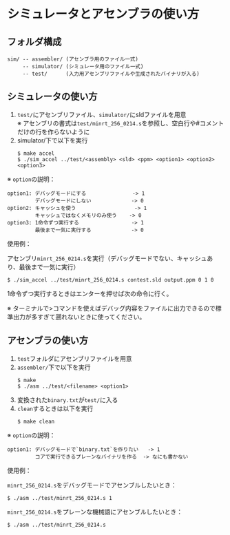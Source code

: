 # シミュレータとアセンブラの使い方

## フォルダ構成
```
sim/ -- assembler/ (アセンブラ用のファイル一式)
     -- simulator/ (シミュレータ用のファイル一式)
     -- test/      (入力用アセンブリファイルや生成されたバイナリが入る)
```

## シミュレータの使い方
1. `test/`にアセンブリファイル、`simulator/`にsldファイルを用意\
   ※ アセンブリの書式は`test/minrt_256_0214.s`を参照し、空白行や#コメントだけの行を作らないように 
2. simulator/下で以下を実行
   ```
   $ make accel
   $ ./sim_accel ../test/<assembly> <sld> <ppm> <option1> <option2> <option3>
   ```

※ `option`の説明：
   ```
   option1: デバッグモードにする               -> 1
            デバッグモードにしない             -> 0
   option2: キャッシュを使う                   -> 1
            キャッシュではなくメモリのみ使う    -> 0
   option3: 1命令ずつ実行する                 -> 1
            最後まで一気に実行する             -> 0
   ```
使用例：
   
   アセンブリ`minrt_256_0214.s`を実行（デバッグモードでない、キャッシュあり、最後まで一気に実行）
   ```
   $ ./sim_accel ../test/minrt_256_0214.s contest.sld output.ppm 0 1 0
   ```
   1命令ずつ実行するときはエンターを押せば次の命令に行く。
   
※ ターミナルで>コマンドを使えばデバッグ内容をファイルに出力できるので標準出力が多すぎて遡れないときに使ってください。

## アセンブラの使い方
1. `test`フォルダにアセンブリファイルを用意
2. `assembler/`下で以下を実行
   ```
   $ make
   $ ./asm ../test/<filename> <option1>
   ```
3. 変換された`binary.txt`が`test/`に入る
4. `clean`するときは以下を実行
   ```
   $ make clean
   ```

※ `option`の説明：
   ```
   option1: デバッグモードで`binary.txt`を作りたい   -> 1
            コアで実行できるプレーンなバイナリを作る  -> なにも書かない
   ```
使用例：

   `minrt_256_0214.s`をデバッグモードでアセンブルしたいとき：
   ```
   $ ./asm ../test/minrt_256_0214.s 1
   ```

   `minrt_256_0214.s`をプレーンな機械語にアセンブルしたいとき：
   ```
   $ ./asm ../test/minrt_256_0214.s
   ```
